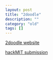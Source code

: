 ```yaml
---
layout: post
title: "2doodle"
description: ""
category: "old"
tags: []
---
```



[2doodle website](http://2doodle.us/)

[hackMIT submission](http://hackmit.challengepost.com/submissions/17977-2doodle)
